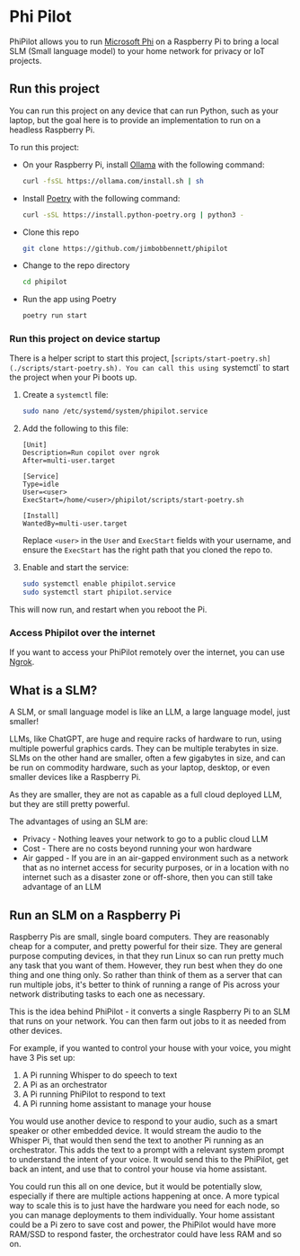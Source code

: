 # Phi Pilot

PhiPilot allows you to run [Microsoft Phi](https://azure.microsoft.com/products/phi-3) on a Raspberry Pi to bring a local SLM (Small language model) to your home network for privacy or IoT projects.

## Run this project

You can run this project on any device that can run Python, such as your laptop, but the goal here is to provide an implementation to run on a headless Raspberry Pi.

To run this project:

- On your Raspberry Pi, install [Ollama](https://ollama.com/download/linux) with the following command:

    ```bash
    curl -fsSL https://ollama.com/install.sh | sh
    ```

- Install [Poetry](https://python-poetry.org) with the following command:

    ```bash
    curl -sSL https://install.python-poetry.org | python3 -
    ```

- Clone this repo

    ```bash
    git clone https://github.com/jimbobbennett/phipilot
    ```

- Change to the repo directory

    ```bash
    cd phipilot
    ```

- Run the app using Poetry

    ```bash
    poetry run start
    ```

### Run this project on device startup

There is a helper script to start this project, [`scripts/start-poetry.sh](./scripts/start-poetry.sh). You can call this using `systemctl` to start the project when your Pi boots up.

1. Create a `systemctl` file:

    ```bash
    sudo nano /etc/systemd/system/phipilot.service 
    ```

1. Add the following to this file:

    ```
    [Unit]
    Description=Run copilot over ngrok
    After=multi-user.target

    [Service]
    Type=idle
    User=<user>
    ExecStart=/home/<user>/phipilot/scripts/start-poetry.sh

    [Install]
    WantedBy=multi-user.target
    ```

    Replace `<user>` in the `User` and `ExecStart` fields with your username, and ensure the `ExecStart` has the right path that you cloned the repo to.

1. Enable and start the service:

    ```bash
    sudo systemctl enable phipilot.service
    sudo systemctl start phipilot.service
    ```

This will now run, and restart when you reboot the Pi.

### Access Phipilot over the internet

If you want to access your PhiPilot remotely over the internet, you can use [Ngrok](https://ngrok.com).

## What is a SLM?

A SLM, or small language model is like an LLM, a large language model, just smaller!

LLMs, like ChatGPT, are huge and require racks of hardware to run, using multiple powerful graphics cards. They can be multiple terabytes in size. SLMs on the other hand are smaller, often a few gigabytes in size, and can be run on commodity hardware, such as your laptop, desktop, or even smaller devices like a Raspberry Pi.

As they are smaller, they are not as capable as a full cloud deployed LLM, but they are still pretty powerful.

The advantages of using an SLM are:

- Privacy - Nothing leaves your network to go to a public cloud LLM
- Cost - There are no costs beyond running your won hardware
- Air gapped - If you are in an air-gapped environment such as a network that as no internet access for security purposes, or in a location with no internet such as a disaster zone or off-shore, then you can still take advantage of an LLM

## Run an SLM on a Raspberry Pi

Raspberry Pis are small, single board computers. They are reasonably cheap for a computer, and pretty powerful for their size. They are general purpose computing devices, in that they run Linux so can run pretty much any task that you want of them. However, they run best when they do one thing and one thing only. So rather than think of them as a server that can run multiple jobs, it's better to think of running a range of Pis across your network distributing tasks to each one as necessary.

This is the idea behind PhiPilot - it converts a single Raspberry Pi to an SLM that runs on your network. You can then farm out jobs to it as needed from other devices.

For example, if you wanted to control your house with your voice, you might have 3 Pis set up:

1. A Pi running Whisper to do speech to text
1. A Pi as an orchestrator
1. A Pi running PhiPilot to respond to text
1. A Pi running home assistant to manage your house

You would use another device to respond to your audio, such as a smart speaker or other embedded device. It would stream the audio to the Whisper Pi, that would then send the text to another Pi running as an orchestrator. This adds the text to a prompt with a relevant system prompt to understand the intent of your voice. It would send this to the PhiPilot, get back an intent, and use that to control your house via home assistant.

You could run this all on one device, but it would be potentially slow, especially if there are multiple actions happening at once. A more typical way to scale this is to just have the hardware you need for each node, so you can manage deployments to them individually. Your home assistant could be a Pi zero to save cost and power, the PhiPilot would have more RAM/SSD to respond faster, the orchestrator could have less RAM and so on.
